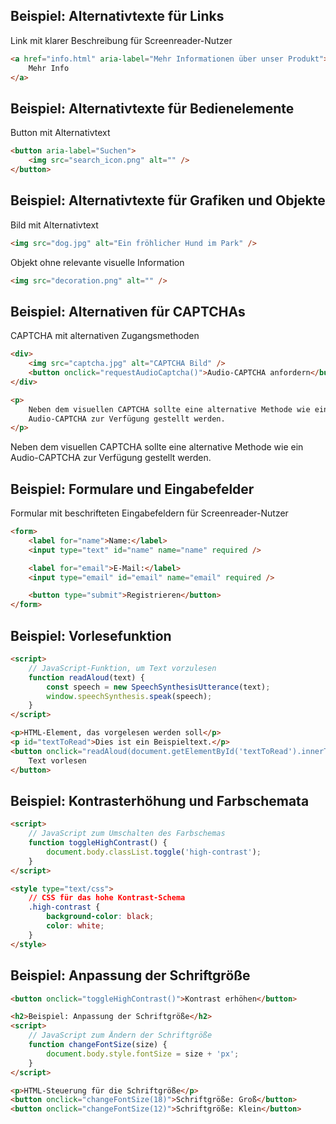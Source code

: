 ## Beispiel: Alternativtexte für Links

Link mit klarer Beschreibung für Screenreader-Nutzer

```html
<a href="info.html" aria-label="Mehr Informationen über unser Produkt">
	Mehr Info
</a>
```

## Beispiel: Alternativtexte für Bedienelemente

Button mit Alternativtext

```html
<button aria-label="Suchen">
	<img src="search_icon.png" alt="" />
</button>
```

## Beispiel: Alternativtexte für Grafiken und Objekte

Bild mit Alternativtext

```html
<img src="dog.jpg" alt="Ein fröhlicher Hund im Park" />
```

Objekt ohne relevante visuelle Information

```html
<img src="decoration.png" alt="" />
```

## Beispiel: Alternativen für CAPTCHAs

CAPTCHA mit alternativen Zugangsmethoden

```html
<div>
	<img src="captcha.jpg" alt="CAPTCHA Bild" />
	<button onclick="requestAudioCaptcha()">Audio-CAPTCHA anfordern</button>
</div>

<p>
	Neben dem visuellen CAPTCHA sollte eine alternative Methode wie ein
	Audio-CAPTCHA zur Verfügung gestellt werden.
</p>
```

Neben dem visuellen CAPTCHA sollte eine alternative Methode wie ein Audio-CAPTCHA zur Verfügung gestellt werden.

## Beispiel: Formulare und Eingabefelder

Formular mit beschrifteten Eingabefeldern für Screenreader-Nutzer

```html
<form>
	<label for="name">Name:</label>
	<input type="text" id="name" name="name" required />

	<label for="email">E-Mail:</label>
	<input type="email" id="email" name="email" required />

	<button type="submit">Registrieren</button>
</form>
```

## Beispiel: Vorlesefunktion

```html
<script>
	// JavaScript-Funktion, um Text vorzulesen
	function readAloud(text) {
		const speech = new SpeechSynthesisUtterance(text);
		window.speechSynthesis.speak(speech);
	}
</script>

<p>HTML-Element, das vorgelesen werden soll</p>
<p id="textToRead">Dies ist ein Beispieltext.</p>
<button onclick="readAloud(document.getElementById('textToRead').innerText)">
	Text vorlesen
</button>
```

## Beispiel: Kontrasterhöhung und Farbschemata

```html
<script>
	// JavaScript zum Umschalten des Farbschemas
	function toggleHighContrast() {
		document.body.classList.toggle('high-contrast');
	}
</script>

<style type="text/css">
	// CSS für das hohe Kontrast-Schema
	.high-contrast {
		background-color: black;
		color: white;
	}
</style>
```

## Beispiel: Anpassung der Schriftgröße

```html
<button onclick="toggleHighContrast()">Kontrast erhöhen</button>

<h2>Beispiel: Anpassung der Schriftgröße</h2>
<script>
	// JavaScript zum Ändern der Schriftgröße
	function changeFontSize(size) {
		document.body.style.fontSize = size + 'px';
	}
</script>

<p>HTML-Steuerung für die Schriftgröße</p>
<button onclick="changeFontSize(18)">Schriftgröße: Groß</button>
<button onclick="changeFontSize(12)">Schriftgröße: Klein</button>
```
